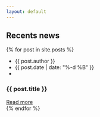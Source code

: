 ```yaml
---
layout: default
---
```

<div id="blog" class="section md-padding bg-grey">
		<!-- Container -->
		<div class="container">
			<!-- Row -->
			<div class="row">
				<!-- Section header -->
				<div class="section-header text-center">
					<h2 class="title">Recents news</h2>
				</div>
				<!-- /Section header -->
				<!-- blog -->
				{% for post in site.posts %}
				<div class="col-md-4">
					<div class="blog">
						<div class="blog-img">
							<img class="img-responsive" src="" alt="">
						</div>
						<div class="blog-content">
							<ul class="blog-meta">
								<li><i class="fa fa-user"></i>{{ post.author }}</li>
								<li><i class="fa fa-clock-o"></i>{{ post.date | date: "%-d %B" }}</li>
								<li><i class="fa fa-comments"></i></li>
							</ul>
							<h3>{{ post.title }}</h3>
							<p></p>
							<a href="{{ post.url }}">Read more</a>
						</div>
					</div>
				</div>
				{% endfor %}
				<!-- /blog -->
			</div>
			<!-- /Row -->
		</div>
		<!-- /Container -->
	</div>
